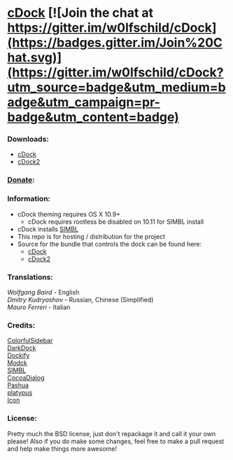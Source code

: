 # [cDock](http://w0lfschild.github.io/cdock.html) [![Join the chat at https://gitter.im/w0lfschild/cDock](https://badges.gitter.im/Join%20Chat.svg)](https://gitter.im/w0lfschild/cDock?utm_source=badge&utm_medium=badge&utm_campaign=pr-badge&utm_content=badge)

### Downloads:
* [cDock](https://github.com/w0lfschild/cDock/releases/download/v9.5/cDock_v9.5.zip)    
* [cDock2](https://github.com/w0lfschild/cDock2/releases/download/v0.9.8/cDock.zip)  

### [Donate](http://w0lfschild.github.io/pages/donate.html):

### Information:
* cDock theming requires OS X 10.9+
    * cDock requires rootless be disabled on 10.11 for SIMBL install
* cDock installs [SIMBL](http://www.culater.net/software/SIMBL/SIMBL.php)
* This repo is for hosting / distribution for the project
* Source for the bundle that controls the dock can be found here:
    * [cDock](http://github.com/w0lfschild/cDock)
    * [cDock2](http://github.com/w0lfschild/cDock2)

### Translations:
*Wolfgang Baird* - English    
*Dmitry Kudryashov* - Russian, Chinese (Simplified)    
*Mauro Ferreri* - Italian    

### Credits:  
[ColorfulSidebar](http://cooviewerzoom.web.fc2.com/)    
[DarkDock](http://github.com/b3ll/DarkDock)    
[Dockify](https://github.com/alexzielenski/dockify)    
[Modck](https://github.com/mstg/Modck)    
[SIMBL](http://www.culater.net/software/SIMBL/SIMBL.php)    
[CocoaDialog](http://mstratman.github.io/cocoadialog/)    
[Pashua](http://bluem.net/en/mac/pashua/)    
[platypus](http://sveinbjorn.org/platypus)       
[Icon](http://scafer31000.deviantart.com)    

### License:
Pretty much the BSD license, just don't repackage it and call it your own please!
Also if you do make some changes, feel free to make a pull request and help make things more awesome!
